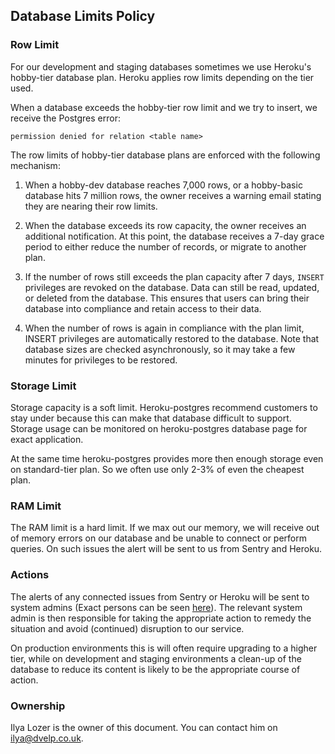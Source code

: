 ## Database Limits Policy

### Row Limit

For our development and staging databases sometimes we use Heroku's hobby-tier
database plan. Heroku applies row limits depending on the tier used.

When a database exceeds the hobby-tier row limit and we try to insert, we
receive the Postgres error:

`permission denied for relation <table name>`

The row limits of hobby-tier database plans are enforced with the following
mechanism:

1) When a hobby-dev database reaches 7,000 rows, or a hobby-basic database hits
7 million rows, the owner receives a warning email stating they are nearing
their row limits.

2) When the database exceeds its row capacity, the owner receives an additional
notification. At this point, the database receives a 7-day grace period to
either reduce the number of records, or migrate to another plan.

3) If the number of rows still exceeds the plan capacity after 7 days, `INSERT`
privileges are revoked on the database. Data can still be read, updated, or
deleted from the database. This ensures that users can bring their database into
compliance and retain access to their data.

4) When the number of rows is again in compliance with the plan limit, INSERT
privileges are automatically restored to the database. Note that database sizes
are checked asynchronously, so it may take a few minutes for privileges to be
restored.

### Storage Limit

Storage capacity is a soft limit. Heroku-postgres recommend customers to stay
under because this can make that database difficult to support. Storage usage
can be monitored on heroku-postgres database page for exact application.

At the same time heroku-postgres provides more then enough storage even on
standard-tier plan. So we often use only 2-3% of even the cheapest plan.

### RAM Limit

The RAM limit is a hard limit. If we max out our memory, we will receive out of
memory errors on our database and be unable to connect or perform queries. On
such issues the alert will be sent to us from Sentry and Heroku.

### Actions

The alerts of any connected issues from Sentry or Heroku will be sent to system
admins (Exact persons can be seen
[here](/handbook/information-security/access-control.md)). The relevant system admin is
then responsible for taking the appropriate action to remedy the situation and
avoid (continued) disruption to our service.

On production environments this is will often require upgrading to a higher
tier, while on development and staging environments a clean-up of the database
to reduce its content is likely to be the appropriate course of action.

### Ownership

Ilya Lozer is the owner of this document. You can contact him on
<ilya@dvelp.co.uk>.
